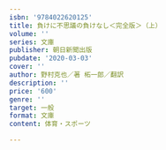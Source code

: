 ```yaml
---
isbn: '9784022620125'
title: 負けに不思議の負けなし＜完全版＞（上）
volume: ''
series: 文庫
publisher: 朝日新聞出版
pubdate: '2020-03-03'
cover: ''
author: 野村克也／著 柘一郎／翻訳
description: ''
price: '600'
genre: ''
target: 一般
format: 文庫
content: 体育・スポーツ

---
```

